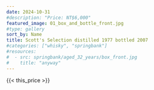 ```yaml
---
date: 2024-10-31
#description: "Price: NT$6,000"
featured_image: 01_box_and_bottle_front.jpg
#type: gallery
sort_by: Name
title: Scott's Selection distilled 1977 bottled 2007
#categories: ["whisky", "springbank"]
#resources:
#  - src: springbank/aged_32_years/box_front.jpg
#    title: "anyway"
---
```

{{< this_price >}}
